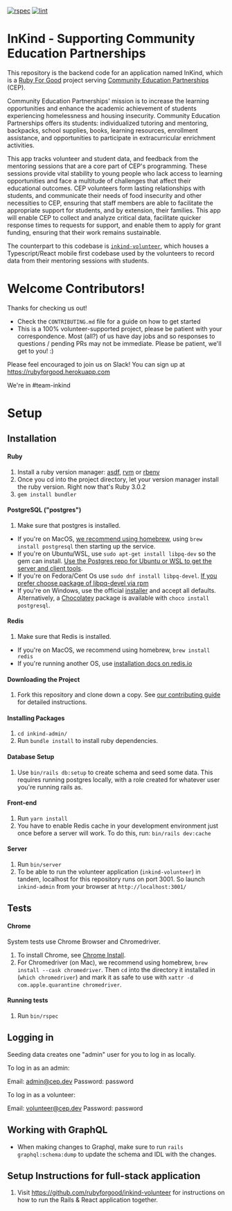 [![rspec](https://github.com/rubyforgood/inkind-admin/workflows/rspec/badge.svg)](https://github.com/rubyforgood/inkind-admin/actions/workflows/ci.yml)
[![lint](https://github.com/rubyforgood/inkind-admin/workflows/lint/badge.svg)](https://github.com/rubyforgood/inkind-admin/actions/workflows/ci.yml)

# InKind - Supporting Community Education Partnerships

This repository is the backend code for an application named InKind, which is a [Ruby For Good](https://rubyforgood.org/) project serving [Community Education Partnerships](https://www.cep.ngo/) (CEP).

Community Education Partnerships' mission is to increase the learning opportunities and enhance the academic achievement of students experiencing homelessness and housing insecurity. Community Education Partnerships offers its students: individualized tutoring and mentoring, backpacks, school supplies, books, learning resources, enrollment assistance, and opportunities to participate in extracurricular enrichment activities.

This app tracks volunteer and student data, and feedback from the mentoring sessions that are a core part of CEP's programming. These sessions provide vital stability to young people who lack access to learning opportunities and face a multitude of challenges that affect their educational outcomes. CEP volunteers form lasting relationships with students, and communicate their needs of food insecurity and other necessities to CEP, ensuring that staff members are able to facilitate the appropriate support for students, and by extension, their families. This app will enable CEP to collect and analyze critical data, facilitate quicker response times to requests for support, and enable them to apply for grant funding, ensuring that their work remains sustainable.

The counterpart to this codebase is [`inkind-volunteer`](https://github.com/rubyforgood/inkind-volunteer), which houses a Typescript/React mobile first codebase used by the volunteers to record data from their mentoring sessions with students.

# Welcome Contributors!

Thanks for checking us out!
  - Check the `CONTRIBUTING.md` file for a guide on how to get started
  - This is a 100% volunteer-supported project, please be patient with your correspondence. Most (all?) of us have day jobs and so responses to questions / pending PRs may not be immediate. Please be patient, we'll get to you! :)

Please feel encouraged to join us on Slack! You can sign up at https://rubyforgood.herokuapp.com

We're in #team-inkind

# Setup

## Installation

#### Ruby

1. Install a ruby version manager: [asdf](https://asdf-vm.com/guide/getting-started.html#_1-install-dependencies), [rvm](https://rvm.io/) or [rbenv](https://github.com/rbenv/rbenv)
1. Once you cd into the project directory, let your version manager install the ruby version. Right now that's Ruby 3.0.2
1. `gem install bundler`

#### PostgreSQL ("postgres")

1. Make sure that postgres is installed.
  - If you're on MacOS, [we recommend using homebrew](https://wiki.postgresql.org/wiki/Homebrew), using `brew install postgresql` then starting up the service.
  - If you're on Ubuntu/WSL, use `sudo apt-get install libpq-dev` so the gem can install. [Use the Postgres repo for Ubuntu or WSL to get the server and client tools](https://www.postgresql.org/download/linux/ubuntu/).
  - If you're on Fedora/Cent Os use `sudo dnf install libpq-devel`. [If you prefer choose package of libpq-devel via rpm](https://pkgs.org/download/libpq-devel)
  - If you're on Windows, use the official [installer](https://www.postgresql.org/download/windows/) and accept all defaults.  Alternatively, a [Chocolatey](https://chocolatey.org/packages/postgresql) package is available with `choco install postgresql`.

#### Redis

1. Make sure that Redis is installed.
  - If you're on MacOS, we recommend using homebrew, `brew install redis`
  - If you're running another OS, use [installation docs on redis.io](https://redis.io/download)

#### Downloading the Project

1. Fork this repository and clone down a copy. See [our contributing guide](CONTRIBUTING.md) for detailed instructions.

#### Installing Packages

1. `cd inkind-admin/`
1. Run `bundle install` to install ruby dependencies.

#### Database Setup

1. Use `bin/rails db:setup` to create schema and seed some data. This requires running postgres locally, with a role created for whatever user you're running rails as.

#### Front-end

1. Run `yarn install`
1. You have to enable Redis cache in your development environment just once before a server will work. To do this, run: `bin/rails dev:cache`

#### Server

1. Run `bin/server`
1. To be able to run the volunteer application (`inkind-volunteer`) in tandem, localhost for this repository runs on port 3001. So launch `inkind-admin` from your browser at `http://localhost:3001/`

## Tests

#### Chrome

System tests use Chrome Browser and Chromedriver.

1. To install Chrome, see [Chrome Install](https://support.google.com/chrome/answer/95346?hl=en&ref_topic=7439538).
1. For Chromedriver (on Mac), we recommend using homebrew, `brew install --cask chromedriver`. Then `cd` into the directory it installed in (`which chromedriver`) and mark it as safe to use with `xattr -d com.apple.quarantine chromedriver`.

#### Running tests

1. Run `bin/rspec`

## Logging in

Seeding data creates one "admin" user for you to log in as locally.

To log in as an admin:

Email: admin@cep.dev
Password: password

To log in as a volunteer:

Email: volunteer@cep.dev
Password: password

## Working with GraphQL

- When making changes to Graphql, make sure to run `rails graphql:schema:dump` to update the schema and IDL with the changes.

## Setup Instructions for full-stack application

1. Visit https://github.com/rubyforgood/inkind-volunteer for instructions on how to run the Rails & React application together.
